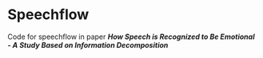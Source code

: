 # Speechflow
Code for speechflow in paper ***How Speech is Recognized to Be Emotional - A Study Based on Information Decomposition***
